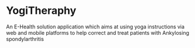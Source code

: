 # YogiTheraphy
An E-Health solution application which aims at using yoga instructions via web and mobile platforms to help correct and treat patients with Ankylosing spondylarthritis
